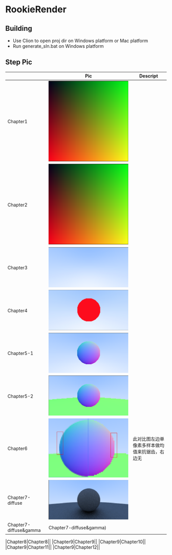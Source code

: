 # RookieRender

## Building

- Use Clion to open proj dir on Windows platform or Mac platform
- Run generate_sln.bat on Windows platform

## Step Pic

||Pic|Descript|
|-|-|-|
|Chapter1|![Chapter1](Img/Chapter1.png)||
|Chapter2|![Chapter2](Img/Chapter1.png)||
|Chapter3|![Chapter3](Img/Chapter3.png)||
|Chapter4|![Chapter4](Img/Chapter4.png)||
|Chapter5-1|![](Img/Chapter5.png)||
|Chapter5-2|![](Img/Chapter5-2.png)||
|Chapter6|![](Img/Chapter6.png)|此对比图左边单像素多样本做均值来抗锯齿，右边无|
|Chapter7-diffuse|![](Img/Chapter7-diffuse.png)||
|Chapter7-diffuse&gamma|Chapter7-diffuse&gamma)||

|Chapter8|Chapter8||
|Chapter9|Chapter9||
|Chapter9|Chapter10||
|Chapter9|Chapter11||
|Chapter9|Chapter12||





